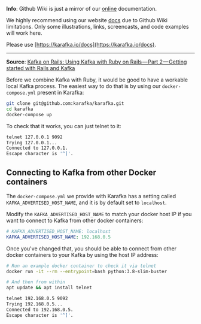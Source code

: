 **Info**: Github Wiki is just a mirror of our [online](https://karafka.io/docs) documentation.

We highly recommend using our website [docs](https://karafka.io/docs) due to Github Wiki limitations. Only some illustrations, links, screencasts, and code examples will work here.

Please use [https://karafka.io/docs](https://karafka.io/docs).

---


**Source**: [Kafka on Rails: Using Kafka with Ruby on Rails — Part 2 — Getting started with Rails and Kafka](https://mensfeld.pl/2018/01/kafka-on-rails-using-kafka-with-ruby-on-rails-part-2-getting-started-with-ruby-and-kafka/)


Before we combine Kafka with Ruby, it would be good to have a workable local Kafka process. The easiest way to do that is by using our `docker-compose.yml` present in Karafka:


```bash
git clone git@github.com:karafka/karafka.git
cd karafka
docker-compose up
```

To check that it works, you can just telnet to it:

```bash
telnet 127.0.0.1 9092
Trying 127.0.0.1...
Connected to 127.0.0.1.
Escape character is '^]'.
```

## Connecting to Kafka from other Docker containers

The `docker-compose.yml` we provide with Karafka has a setting called `KAFKA_ADVERTISED_HOST_NAME`, and it is by default set to `localhost`.

Modify the `KAFKA_ADVERTISED_HOST_NAME` to match your docker host IP if you want to connect to Kafka from other docker containers:

```yaml
# KAFKA_ADVERTISED_HOST_NAME: localhost
KAFKA_ADVERTISED_HOST_NAME: 192.168.0.5
```

Once you've changed that, you should be able to connect from other docker containers to your Kafka by using the host IP address:

```bash
# Run an example docker container to check it via telnet
docker run -it --rm --entrypoint=bash python:3.8-slim-buster

# And then from within
apt update && apt install telnet

telnet 192.168.0.5 9092
Trying 192.168.0.5...
Connected to 192.168.0.5.
Escape character is '^]'.
```
